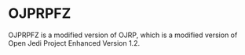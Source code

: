 # OJPRPFZ
OJPRPFZ is a modified version of OJRP, which is a modified version of Open Jedi Project Enhanced Version 1.2.
